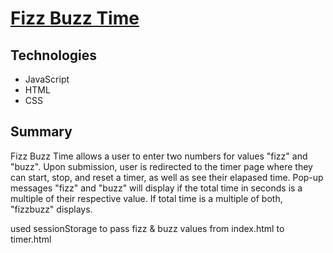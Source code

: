 # [Fizz Buzz Time](https://https://1onyng.github.io/fizzBuzzTime/index.html)

## Technologies
 
* JavaScript
* HTML 
* CSS

## Summary

Fizz Buzz Time allows a user to enter two numbers for values "fizz" and "buzz". Upon submission, user is redirected to the timer page where they can start, stop, and reset a timer, as well as see their elapased time. Pop-up messages "fizz" and "buzz" will display if the total time in seconds is a multiple of their respective value. If total time is a multiple of both, "fizzbuzz" displays. 


used sessionStorage to pass fizz & buzz values from index.html to timer.html
